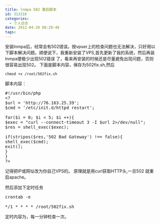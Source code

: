 ```yaml
---
title: lnmpa 502 重启脚本
id: 313316
categories:
  - 个人日志
date: 2012-04-20 08:29:48
tags:
---
```


安装lnmpa后，经常会有502错误。按vpser上的检查问题也无法解决，只好用以下脚本解决问题。顺便说下，我重新安装了VPS,首先更新了我的系统，然后再装lnmpa便极少出现502错误 了，看来再安装的时候还是尽量避免出现问题，否则很容易出现502。 下面是脚本内容，保存为502fix.sh,然后

`chmod +x /root/502fix.sh`

脚本内容：
<pre class="font:tahoma lang:sh decode:true">#!/usr/bin/php
&lt;?
$url = 'http://76.163.25.39';
$cmd = '/etc/init.d/httpd restart';

for($i = 0; $i &lt; 5; $i ++){
$exec = "curl --connect-timeout 3 -I $url 2&gt;/dev/null";
$res = shell_exec($exec);

if(stripos($res,'502 Bad Gateway') !== false){
shell_exec($cmd);
exit();
}
}
?&gt;</pre>

记得把IP或网址改为你自己VPS的。
原理就是用curl获取HTTP头,一旦502 就重启apache。

然后添加下定时任务

<pre class="lang:sh decode:true " >crontab -e

*/1 * * * * /root/502fix.sh</pre> 

定时内容为，每一分钟检查一次。